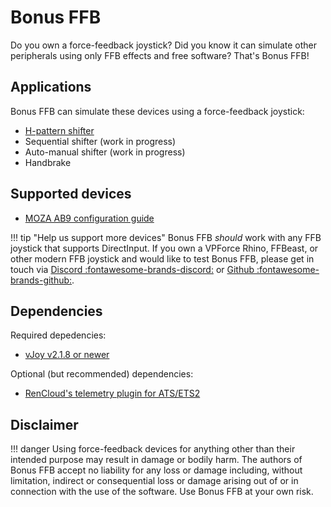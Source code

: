 # Bonus FFB

Do you own a force-feedback joystick? Did you know it can simulate other peripherals using only FFB effects and free software? That's Bonus FFB!

## Applications 

Bonus FFB can simulate these devices using a force-feedback joystick:

* [H-pattern shifter](h-shifter/index.md)
* Sequential shifter (work in progress)
* Auto-manual shifter (work in progress)
* Handbrake

## Supported devices

* [MOZA AB9 configuration guide](device-support/moza-ab9.md)

!!! tip "Help us support more devices"
    Bonus FFB *should* work with any FFB joystick that supports DirectInput. If you own a VPForce Rhino, FFBeast, or other modern FFB joystick and would like to test Bonus FFB, please get in touch via [Discord :fontawesome-brands-discord:](https://discord.com/users/447499151337324574) or [Github :fontawesome-brands-github:](https://github.com/kgmonteith/Bonus-FFB/issues).

## Dependencies

Required depedencies:

* [vJoy v2.1.8 or newer](https://github.com/jshafer817/vJoy/releases/tag/v2.1.9.1)

Optional (but recommended) dependencies:

* [RenCloud's telemetry plugin for ATS/ETS2](https://github.com/RenCloud/scs-sdk-plugin)

## Disclaimer

!!! danger
    Using force-feedback devices for anything other than their intended purpose may result in damage or bodily harm. The authors of Bonus FFB accept no liability for any loss or damage including, without limitation, indirect or consequential loss or damage arising out of or in connection with the use of the software. Use Bonus FFB at your own risk.